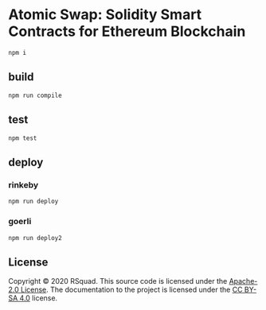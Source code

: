 # Atomic Swap: Solidity Smart Contracts for Ethereum Blockchain #


```
npm i
```

## build

```
npm run compile
```

## test

```
npm test
```

## deploy

### rinkeby

```
npm run deploy
```

### goerli

```
npm run deploy2
```

## License
Copyright © 2020 RSquad. This source code is licensed under the
[Apache-2.0 License](https://github.com/RSquad/ton-swap/blob/master/LICENSE).
The documentation to the project is licensed under the
[CC BY-SA 4.0](http://creativecommons.org/licenses/by-sa/4.0/) license.
